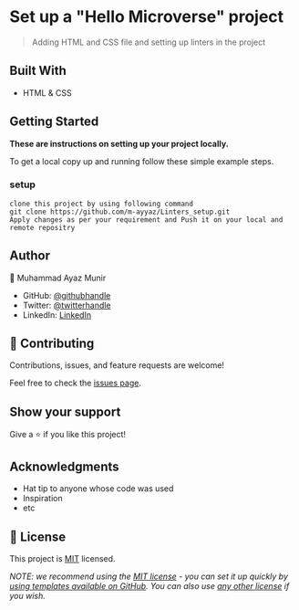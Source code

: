 
# Set up a "Hello Microverse" project

> Adding HTML and CSS file and setting up linters in the project


## Built With

- HTML & CSS

## Getting Started

**These are instructions on setting up your project locally.**

To get a local copy up and running follow these simple example steps.

### setup
    clone this project by using following command
    git clone https://github.com/m-ayyaz/Linters_setup.git
    Apply changes as per your requirement and Push it on your local and remote repositry
## Author

👤 Muhammad Ayaz Munir


- GitHub: [@githubhandle](https://github.com/m-ayyaz)
- Twitter: [@twitterhandle](https://twitter.com/m_ayaz_munir)
- LinkedIn: [LinkedIn](https://linkedin.com/in/muhammad-ayaz-munir-7729141a7/)

## 🤝 Contributing

Contributions, issues, and feature requests are welcome!

Feel free to check the [issues page](../../issues/).

## Show your support

Give a ⭐️ if you like this project!

## Acknowledgments

- Hat tip to anyone whose code was used
- Inspiration
- etc

## 📝 License

This project is [MIT](./LICENSE) licensed.

_NOTE: we recommend using the [MIT license](https://choosealicense.com/licenses/mit/) - you can set it up quickly by [using templates available on GitHub](https://docs.github.com/en/communities/setting-up-your-project-for-healthy-contributions/adding-a-license-to-a-repository). You can also use [any other license](https://choosealicense.com/licenses/) if you wish._
